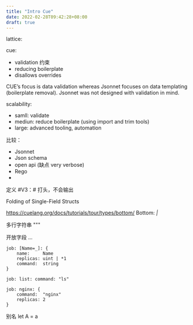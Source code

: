 ```yaml
---
title: "Intro Cue"
date: 2022-02-28T09:42:28+08:00
draft: true
---
```


lattice:


cue:
- validation 约束
- reducing boilerplate
- disallows overrides

CUE’s focus is data validation whereas Jsonnet focuses on data templating (boilerplate removal). Jsonnet was not designed with validation in mind.

scalability:
- samll: validate
- mediun: reduce boilerplate (using import and trim tools)
- large: advanced tooling, automation

比较：
- Jsonnet
- Json schema
- open api (缺点 very verbose)
- Rego
- 

定义
\#V3：# 打头，不会输出


Folding of Single-Field Structs

https://cuelang.org/docs/tutorials/tour/types/bottom/
Bottom: _|_

多行字符串
"""

开放字段
...

```cue
job: [Name=_]: {
    name:     Name
    replicas: uint | *1
    command:  string
}

job: list: command: "ls"

job: nginx: {
    command:  "nginx"
    replicas: 2
}
```

别名
let A = a